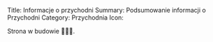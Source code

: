 Title: Informacje o przychodni
Summary: Podsumowanie informacji o Przychodni
Category: Przychodnia
Icon:

Strona w budowie 👷🏻‍♂️.